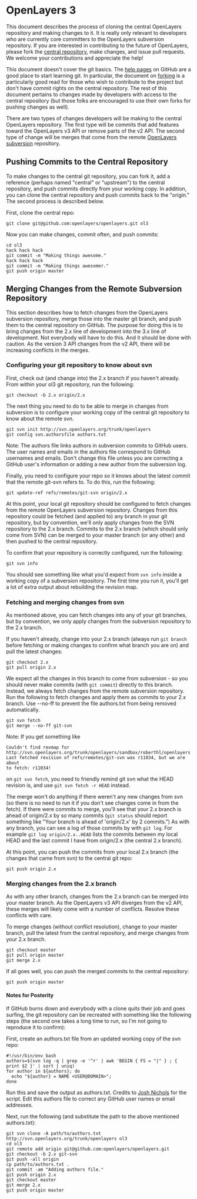 # OpenLayers 3

This document describes the process of cloning the central OpenLayers repository
and making changes to it. It is really only relevant to developers who are
currently core committers to the OpenLayers subversion repository. If you are
interested in contributing to the future of OpenLayers, please fork the
[central repository][1], make changes, and issue pull requests. We welcome your
contributions and appreciate the help!

This document doesn't cover the git basics. The [help pages][2] on GitHub are a
good place to start learning git.  In particular, the document on [forking][3]
is a particularly good read for those who wish to contribute to the project but
don't have commit rights on the central repository.  The rest of this document
pertains to changes made by developers with access to the central repository
(but those folks are encouraged to use their own forks for pushing changes as
well).

There are two types of changes developers will be making to the central OpenLayers
repository. The first type will be commits that add features toward the
OpenLayers v3 API or remove parts of the v2 API. The second type of change
will be merges that come from the remote [OpenLayers subversion][4] repository.

[1]: http://github.com/openlayers/openlayers
[2]: http://help.github.com/
[3]: http://help.github.com/forking/
[4]: http://svn.openlayers.org/trunk/openlayers


## Pushing Commits to the Central Repository

To make changes to the central git repository, you can fork it, add a reference
(perhaps named "central" or "upstream") to the central repository, and push
commits directly from your working copy.  In addition, you can clone the central
repository and push commits back to the "origin."  The second process is 
described below.

First, clone the central repo:

    git clone git@github.com:openlayers/openlayers.git ol3

Now you can make changes, commit often, and push commits:

    cd ol3
    hack hack hack
    git commit -m "Making things awesome."
    hack hack hack
    git commit -m "Making things awesomer."
    git push origin master


## Merging Changes from the Remote Subversion Repository

This section describes how to fetch changes from the OpenLayers subversion 
repository, merge those into the master git branch, and push them to the 
central repository on GitHub.  The purpose for doing this is to bring changes
from the 2.x line of development into the 3.x line of development.  Not 
everybody will have to do this.  And it should be done with caution.  As the 
version 3 API changes from the v2 API, there will be increasing conflicts in the
merges.

### Configuring your git repository to know about svn

First, check out (and change into) the 2.x branch if you haven't already.  From
within your ol3 git repository, run the following:

    git checkout -b 2.x origin/2.x

The next thing you need to do to be able to merge in changes from subversion
is to configure your working copy of the central git repository to know about 
the remote svn.

    git svn init http://svn.openlayers.org/trunk/openlayers
    git config svn.authorsfile authors.txt

Note: The authors file links authors in subversion commits to GitHub users. The
user names and emails in the authors file correspond to GitHub usernames and
emails. Don't change this file unless you are correcting a GitHub user's
information or adding a new author from the subversion log.

Finally, you need to configure your repo so it knows about the latest commit 
that the remote git-svn refers to.  To do this, run the following:

    git update-ref refs/remotes/git-svn origin/2.x

At this point, your local git repository should be configured to fetch changes
from the remote OpenLayers subversion repository.  Changes from this repository
could be fetched (and applied to) any branch in your git repository, but by 
convention, we'll only apply changes from the SVN repository to the 2.x branch.
Commits to the 2.x branch (which should only come from SVN) can be merged to 
your master branch (or any other) and then pushed to the central repository.

To confirm that your repository is correctly configured, run the following:

    git svn info

You should see something like what you'd expect from `svn info` inside a 
working copy of a subversion repository.  The first time you run it, you'll get
a lot of extra output about rebuilding the revision map.

### Fetching and merging changes from svn

As mentioned above, you can fetch changes into any of your git branches, but
by convention, we only apply changes from the subversion repository to the 2.x
branch.

If you haven't already, change into your 2.x branch (always run `git branch` 
before fetching or making changes to confirm what branch you are on) and pull
the latest changes:

    git checkout 2.x
    git pull origin 2.x

We expect all the changes in this branch to come from subversion - so you should
never make commits (with `git commit`) directly to this branch.  Instead, we
always fetch changes from the remote subversion repository.  Run the following 
to fetch changes and apply them as commits to your 2.x branch. Use --no-ff to
prevent the file authors.txt from being removed automatically.

    git svn fetch
    git merge --no-ff git-svn

Note: If you get something like

    Couldn't find revmap for
    http://svn.openlayers.org/trunk/openlayers/sandbox/roberthl/openlayers
    Last fetched revision of refs/remotes/git-svn was r11034, but we are about
    to fetch: r11034!

on `git svn fetch`, you need to friendly remind git svn what the HEAD revision
is, and use `git svn fetch -r HEAD` instead.

The merge won't do anything if there weren't any new changes from svn (so there 
is no need to run it if you don't see changes come in from the fetch).  If there
were commits to merge, you'll see that your 2.x branch is ahead of origin/2.x by
so many commits (`git status` should report something like "Your branch is ahead
of 'origin/2.x' by 2 commits.")  As with any branch, you can see a log of those
commits by with `git log`.  For example `git log origin/2.x..HEAD` lists the 
commits between my local HEAD and the last commit I have from origin/2.x (the
central 2.x branch).

At this point, you can push the commits from your local 2.x branch (the changes 
that came from svn) to the central git repo:

    git push origin 2.x

### Merging changes from the 2.x branch

As with any other branch, changes from the 2.x branch can be merged into your
master branch.  As the OpenLayers v3 API diverges from the v2 API, these merges
will likely come with a number of conflicts.  Resolve these conflicts with care.

To merge changes (without conflict resolution), change to your master branch,
pull the latest from the central repository, and merge changes from your 2.x
branch.

    git checkout master
    git pull origin master
    git merge 2.x

If all goes well, you can push the merged commits to the central repository:

    git push origin master


#### Notes for Posterity

If GitHub burns down and everybody with a clone quits their job and goes 
surfing, the git repository can be recreated with something like the following
steps (the second one takes a long time to run, so I'm not going to 
reproduce it to confirm):

First, create an authors.txt file from an updated working copy of the svn repo:

    #!/usr/bin/env bash
    authors=$(svn log -q | grep -e '^r' | awk 'BEGIN { FS = "|" } ; { print $2 }' | sort | uniq)
    for author in ${authors}; do
      echo "${author} = NAME <USER@DOMAIN>";
    done

Run this and save the output as authors.txt.  Credits to [Josh Nichols][technicalpickles] 
for the script.  Edit this authors file to correct any GitHub user names or 
email addresses.

Next, run the following (and substitute the path to the above mentioned 
authors.txt):

    git svn clone -A path/to/authors.txt http://svn.openlayers.org/trunk/openlayers ol3
    cd ol3
    git remote add origin git@github.com:openlayers/openlayers.git
    git checkout -b 2.x git-svn
    git push -all origin
    cp path/to/authors.txt .
    git commit -am "Adding authors file."
    git push origin 2.x
    git checkout master
    git merge 2.x
    git push origin master


[technicalpickles]:http://technicalpickles.com/posts/creating-a-svn-authorsfile-when-migrating-from-subversion-to-git/
